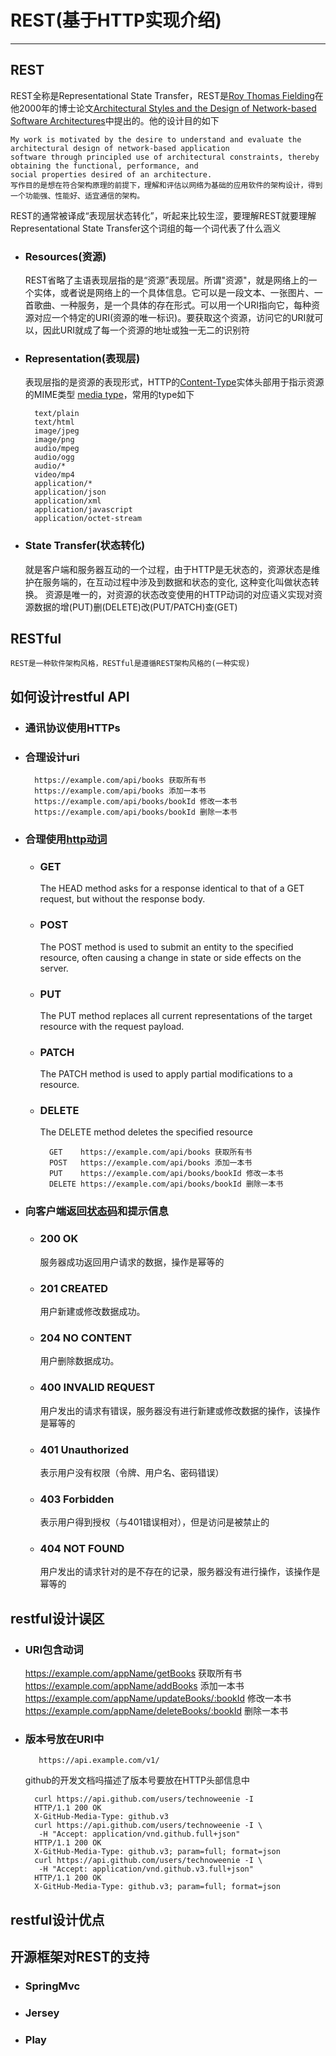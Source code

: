 # REST(基于HTTP实现介绍) 
---
## REST
REST全称是Representational State Transfer，REST是[Roy Thomas Fielding](https://en.wikipedia.org/wiki/Roy_Fielding)在他2000年的博士论文[Architectural Styles and the Design of Network-based Software Architectures](https://www.ics.uci.edu/~fielding/pubs/dissertation/top.htm)中提出的。他的设计目的如下
    
    My work is motivated by the desire to understand and evaluate the architectural design of network-based application 
    software through principled use of architectural constraints, thereby obtaining the functional, performance, and 
    social properties desired of an architecture.
    写作目的是想在符合架构原理的前提下，理解和评估以网络为基础的应用软件的架构设计，得到一个功能强、性能好、适宜通信的架构。
REST的通常被译成“表现层状态转化”，听起来比较生涩，要理解REST就要理解Representational State Transfer这个词组的每一个词代表了什么涵义  
- ### Resources(资源)
    REST省略了主语表现层指的是“资源”表现层。所谓"资源"，就是网络上的一个实体，或者说是网络上的一个具体信息。它可以是一段文本、一张图片、一首歌曲、一种服务，是一个具体的存在形式。可以用一个URI指向它，每种资源对应一个特定的URI(资源的唯一标识)。要获取这个资源，访问它的URI就可以，因此URI就成了每一个资源的地址或独一无二的识别符
- ### Representation(表现层)
    表现层指的是资源的表现形式，HTTP的[Content-Type](https://developer.mozilla.org/zh-CN/docs/Web/HTTP/Headers/Content-Type)实体头部用于指示资源的MIME类型 [media type](https://developer.mozilla.org/en-US/docs/Web/HTTP/Basics_of_HTTP/MIME_types)，常用的type如下
    
    
        text/plain
        text/html
        image/jpeg
        image/png
        audio/mpeg
        audio/ogg
        audio/*
        video/mp4
        application/*
        application/json
        application/xml
        application/javascript
        application/octet-stream
- ### State Transfer(状态转化)
    就是客户端和服务器互动的一个过程，由于HTTP是无状态的，资源状态是维护在服务端的，在互动过程中涉及到数据和状态的变化, 这种变化叫做状态转换。
资源是唯一的，对资源的状态改变使用的HTTP动词的对应语义实现对资源数据的增(PUT)删(DELETE)改(PUT/PATCH)查(GET)
## RESTful
    REST是一种软件架构风格，RESTful是遵循REST架构风格的(一种实现)
## 如何设计restful API
- ### 通讯协议使用HTTPs
- ### 合理设计uri


        https://example.com/api/books 获取所有书
        https://example.com/api/books 添加一本书
        https://example.com/api/books/bookId 修改一本书
        https://example.com/api/books/bookId 删除一本书    
    
- ### 合理使用[http动词](https://developer.mozilla.org/en-US/docs/Web/HTTP/Methods)

    - ### GET
        The HEAD method asks for a response identical to that of a GET request, but without the response body.
    - ### POST
        The POST method is used to submit an entity to the specified resource, often causing a change in state or side effects on the server.
    - ### PUT
        The PUT method replaces all current representations of the target resource with the request payload.
    - ### PATCH
        The PATCH method is used to apply partial modifications to a resource.
    - ### DELETE
        The DELETE method deletes the specified resource
        
        
            GET    https://example.com/api/books 获取所有书
            POST   https://example.com/api/books 添加一本书
            PUT    https://example.com/api/books/bookId 修改一本书
            DELETE https://example.com/api/books/bookId 删除一本书       
    
- ### 向客户端返回[状态码](https://www.restapitutorial.com/httpstatuscodes.html)和提示信息

    - ### 200 OK 
        服务器成功返回用户请求的数据，操作是幂等的
    - ### 201 CREATED 
        用户新建或修改数据成功。
    - ### 204 NO CONTENT 
        用户删除数据成功。
    - ### 400 INVALID REQUEST 
        用户发出的请求有错误，服务器没有进行新建或修改数据的操作，该操作是幂等的
    - ### 401 Unauthorized 
        表示用户没有权限（令牌、用户名、密码错误）
    - ### 403 Forbidden 
        表示用户得到授权（与401错误相对），但是访问是被禁止的
    - ### 404 NOT FOUND 
        用户发出的请求针对的是不存在的记录，服务器没有进行操作，该操作是幂等的

## restful设计误区
   - ### URI包含动词
    
    
        https://example.com/appName/getBooks 获取所有书
        https://example.com/appName/addBooks 添加一本书
        https://example.com/appName/updateBooks/:bookId 修改一本书
        https://example.com/appName/deleteBooks/:bookId 删除一本书
   - ### 版本号放在URI中
   
            https://api.example.com/v1/
        
       github的开发文档吗描述了版本号要放在HTTP头部信息中
   
           curl https://api.github.com/users/technoweenie -I
           HTTP/1.1 200 OK
           X-GitHub-Media-Type: github.v3
           curl https://api.github.com/users/technoweenie -I \
            -H "Accept: application/vnd.github.full+json"
           HTTP/1.1 200 OK
           X-GitHub-Media-Type: github.v3; param=full; format=json
           curl https://api.github.com/users/technoweenie -I \
            -H "Accept: application/vnd.github.v3.full+json"
           HTTP/1.1 200 OK
           X-GitHub-Media-Type: github.v3; param=full; format=json
        

## restful设计优点

## 开源框架对REST的支持
- ### SpringMvc
- ### Jersey
- ### Play
